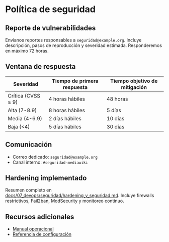 # Política de seguridad

## Reporte de vulnerabilidades

Envíanos reportes responsables a `seguridad@example.org`. Incluye descripción, pasos de reproducción y severidad estimada. Responderemos en máximo 72 horas.

## Ventana de respuesta

| Severidad | Tiempo de primera respuesta | Tiempo objetivo de mitigación |
| --- | --- | --- |
| Crítica (CVSS ≥ 9) | 4 horas hábiles | 48 horas |
| Alta (7-8.9) | 8 horas hábiles | 5 días |
| Media (4-6.9) | 2 días hábiles | 10 días |
| Baja (<4) | 5 días hábiles | 30 días |

## Comunicación

- Correo dedicado: `seguridad@example.org`
- Canal interno: `#seguridad-mediawiki`

## Hardening implementado

Resumen completo en [docs/07_devops/seguridad/hardening_y_seguridad.md](docs/07_devops/seguridad/hardening_y_seguridad.md). Incluye firewalls restrictivos, Fail2ban, ModSecurity y monitoreo continuo.

## Recursos adicionales

- [Manual operacional](docs/05_operaciones/manual_operaciones_mediawiki.md)
- [Referencia de configuración](docs/07_devops/configuracion/referencia_configuracion_mediawiki.md)
